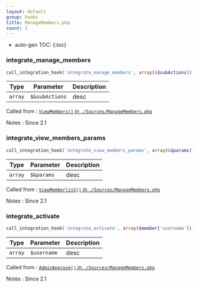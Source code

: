 ```yaml
---
layout: default
group: hooks
title: ManageMembers.php
count: 3
---
```

* auto-gen TOC:
{:toc}
### integrate_manage_members

```php
call_integration_hook('integrate_manage_members', array(&$subActions))
```

Type|Parameter|Description
---|---|---
`array`|`$&subActions`|desc

Called from
: [`ViewMembers()` in `./Sources/ManageMembers.php`](../docs/managemembers.html#viewmembers)

Notes
: Since 2.1

### integrate_view_members_params

```php
call_integration_hook('integrate_view_members_params', array(&$params))
```

Type|Parameter|Description
---|---|---
`array`|`$&params`|desc

Called from
: [`ViewMemberlist()` in `./Sources/ManageMembers.php`](../docs/managemembers.html#viewmemberlist)

Notes
: Since 2.1

### integrate_activate

```php
call_integration_hook('integrate_activate', array($member['username']))
```

Type|Parameter|Description
---|---|---
`array`|`$username`|desc

Called from
: [`AdminApprove()` in `./Sources/ManageMembers.php`](../docs/managemembers.html#adminapprove)

Notes
: Since 2.1

